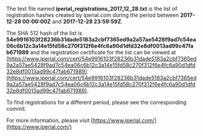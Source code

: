 The text file named **iperial_registrations_2017_12_28.txt** is the list of registration hashes created by iperial.com during the period between **2017-12-28 00:00:00Z** and **2017-12-28 23:59:59Z**.

The SHA 512 hash of the list is **54e9916103f28236b31dade5183a2cbf7365ed9a2a57ae5428f9ad7c54ea06c6b12c3a14e15fd58c270f312f6e4fc6a90d1dfd32e8df0013ad99c47fab671989** and the registration certificate for the list can be viewed at [https://www.iperial.com/cert/54e9916103f28236b31dade5183a2cbf7365ed9a2a57ae5428f9ad7c54ea06c6b12c3a14e15fd58c270f312f6e4fc6a90d1dfd32e8df0013ad99c47fab671989](https://www.iperial.com/cert/54e9916103f28236b31dade5183a2cbf7365ed9a2a57ae5428f9ad7c54ea06c6b12c3a14e15fd58c270f312f6e4fc6a90d1dfd32e8df0013ad99c47fab671989).

To find registrations for a different period, please see the corresponding commit.

For more information, please visit [https://www.iperial.com/](https://www.iperial.com/)

